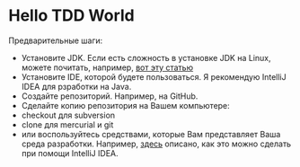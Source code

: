 # Hello TDD World

Предварительные шаги:
 * Установите JDK. Если есть сложность в установке JDK на Linux, можете почитать, например, [вот эту статью](http://risik.info/?p=439)
 * Установите IDE, которой будете пользоваться. Я рекомендую IntelliJ IDEA для рзработки на Java.
 * Создайте репозиторий. Например, на GitHub.
 * Сделайте копию репозитория на Вашем компьютере:
  * checkout для subversion
  * clone для mercurial и git
  * или воспользуйтесь средствами, которые Вам представляет Ваша среда разработки. Например, [здесь](checkout-github-idea.md) описано, как это можно сделать при помощи IntelliJ IDEA.

